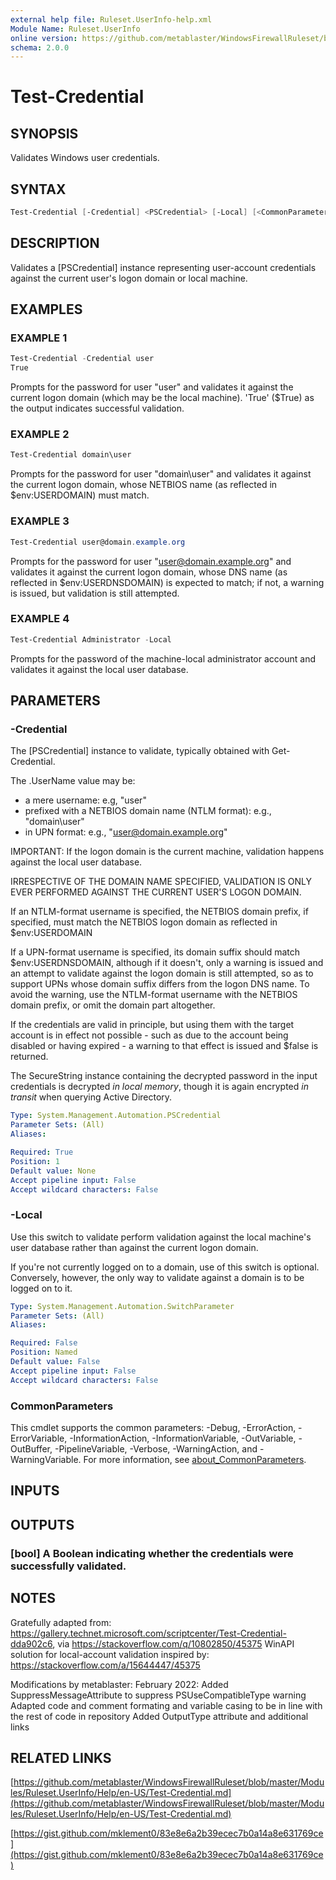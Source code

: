 ```yaml
---
external help file: Ruleset.UserInfo-help.xml
Module Name: Ruleset.UserInfo
online version: https://github.com/metablaster/WindowsFirewallRuleset/blob/master/Modules/Ruleset.UserInfo/Help/en-US/Test-Credential.md
schema: 2.0.0
---
```


# Test-Credential

## SYNOPSIS

Validates Windows user credentials.

## SYNTAX

```powershell
Test-Credential [-Credential] <PSCredential> [-Local] [<CommonParameters>]
```

## DESCRIPTION

Validates a \[PSCredential\] instance representing user-account credentials
against the current user's logon domain or local machine.

## EXAMPLES

### EXAMPLE 1

```powershell
Test-Credential -Credential user
True
```

Prompts for the password for user "user" and validates it against the current
logon domain (which may be the local machine).
'True' ($True) as the output
indicates successful validation.

### EXAMPLE 2

```powershell
Test-Credential domain\user
```

Prompts for the password for user "domain\user" and validates it against
the current logon domain, whose NETBIOS name (as reflected in $env:USERDOMAIN)
must match.

### EXAMPLE 3

```powershell
Test-Credential user@domain.example.org
```

Prompts for the password for user "user@domain.example.org" and validates it against
the current logon domain, whose DNS name (as reflected in $env:USERDNSDOMAIN)
is expected to match; if not, a warning is issued, but validation is still
attempted.

### EXAMPLE 4

```powershell
Test-Credential Administrator -Local
```

Prompts for the password of the machine-local administrator account and
validates it against the local user database.

## PARAMETERS

### -Credential

The \[PSCredential\] instance to validate, typically obtained with
Get-Credential.

The .UserName value may be:
* a mere username: e.g, "user"
* prefixed with a NETBIOS domain name (NTLM format): e.g., "domain\user"
* in UPN format: e.g., "user@domain.example.org"

IMPORTANT:
If the logon domain is the current machine, validation happens against the local user database.

IRRESPECTIVE OF THE DOMAIN NAME SPECIFIED, VALIDATION IS ONLY EVER PERFORMED
AGAINST THE CURRENT USER'S LOGON DOMAIN.

If an NTLM-format username is specified, the NETBIOS domain prefix, if specified,
must match the NETBIOS logon domain as reflected in $env:USERDOMAIN

If a UPN-format username is specified, its domain suffix should match $env:USERDNSDOMAIN,
although if it doesn't, only a warning is issued and an attempt to validate against the
logon domain is still attempted, so as to support UPNs whose domain suffix differs from
the logon DNS name.
To avoid the warning, use the NTLM-format username with the NETBIOS domain prefix,
or omit the domain part altogether.

If the credentials are valid in principle, but using them with the target account is
in effect not possible - such as due to the account being disabled or having expired -
a warning to that effect is issued and $false is returned.

The SecureString instance containing the decrypted password in the input credentials is
decrypted *in local memory*, though it is again encrypted *in transit* when querying
Active Directory.

```yaml
Type: System.Management.Automation.PSCredential
Parameter Sets: (All)
Aliases:

Required: True
Position: 1
Default value: None
Accept pipeline input: False
Accept wildcard characters: False
```

### -Local

Use this switch to validate perform validation against the local machine's
user database rather than against the current logon domain.

If you're not currently logged on to a domain, use of this switch is
optional.
Conversely, however, the only way to validate against a domain
is to be logged on to it.

```yaml
Type: System.Management.Automation.SwitchParameter
Parameter Sets: (All)
Aliases:

Required: False
Position: Named
Default value: False
Accept pipeline input: False
Accept wildcard characters: False
```

### CommonParameters

This cmdlet supports the common parameters: -Debug, -ErrorAction, -ErrorVariable, -InformationAction, -InformationVariable, -OutVariable, -OutBuffer, -PipelineVariable, -Verbose, -WarningAction, and -WarningVariable. For more information, see [about_CommonParameters](http://go.microsoft.com/fwlink/?LinkID=113216).

## INPUTS

## OUTPUTS

### [bool] A Boolean indicating whether the credentials were successfully validated.

## NOTES

Gratefully adapted from:
https://gallery.technet.microsoft.com/scriptcenter/Test-Credential-dda902c6,
via https://stackoverflow.com/q/10802850/45375
WinAPI solution for local-account validation inspired by:
https://stackoverflow.com/a/15644447/45375

Modifications by metablaster:
February 2022:
Added SuppressMessageAttribute to suppress PSUseCompatibleType warning
Adapted code and comment formating and variable casing to be in line with the rest of code in repository
Added OutputType attribute and additional links

## RELATED LINKS

[https://github.com/metablaster/WindowsFirewallRuleset/blob/master/Modules/Ruleset.UserInfo/Help/en-US/Test-Credential.md](https://github.com/metablaster/WindowsFirewallRuleset/blob/master/Modules/Ruleset.UserInfo/Help/en-US/Test-Credential.md)

[https://gist.github.com/mklement0/83e8e6a2b39ecec7b0a14a8e631769ce](https://gist.github.com/mklement0/83e8e6a2b39ecec7b0a14a8e631769ce)
